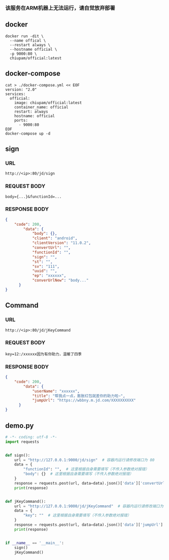 ### 该服务在ARM机器上无法运行，请自觉放弃部署

## docker

```shell
docker run -dit \
  --name offical \
  --restart always \
  --hostname official \
  -p 9000:80 \
  chiupam/official:latest
```

## docker-compose 

```shell
cat > ./docker-compose.yml << EOF
version: "2.0"
services:
  official:
    image: chiupam/official:latest
    container_name: official
    restart: always
    hostname: official
    ports:
      - 9000:80
EOF
docker-compose up -d
```

## sign
### URL
```text
http://<ip>:80/jd/sign
```
### REQUEST BODY
```text
body={...}&functionId=...
```
### RESPONSE BODY
```json
{
    "code": 200,
        "data": {
            "body": {},
            "client": "android",
            "clientVersion": "11.0.2",
            "convertUrl": "",
            "functionId": "",
            "sign": "",
            "st": "",
            "sv": "111",
            "uuid": "",
            "ep": "xxxxxx",
            "converUrlNew": "body..."
      }
}
```
## Command
### URL
```text
http://<ip>:80/jd/jKeyCommand
```
### REQUEST BODY
```text
key=12:/xxxxxx因为有你助力，温暖了四季
```
### RESPONSE BODY
```json
{
    "code": 200,
        "data": {
            "userName": "xxxxxx",
            "title": "帮我点一点，膨胀红包就差你的助力啦~",
            "jumpUrl": "https://wbbny.m.jd.com/XXXXXXXXXX"
      }
}
```
## demo.py

```python
# -*- coding: utf-8 -*-
import requests


def sign():
    url = "http://127.0.0.1:9000/jd/sign"  # 容器内运行请修改端口为 80
    data = {
        "functionId": "",  # 这里根据自身需要填写（不传入参数绝对报错）
        "body": {}  # 这里根据自身需要填写（不传入参数绝对报错）
    }
    response = requests.post(url, data=data).json()['data']['convertUrl']
    print(response)


def jKeyCommand():
    url = "http://127.0.0.1:9000/jd/jKeyCommand"  # 容器内运行请修改端口为 80
    data = {
        "key": ""  # 这里根据自身需要填写（不传入参数绝对报错）
    }
    response = requests.post(url, data=data).json()['data']['jumpUrl']
    print(response)


if __name__ == '__main__':
    sign()
    jKeyCommand()
```